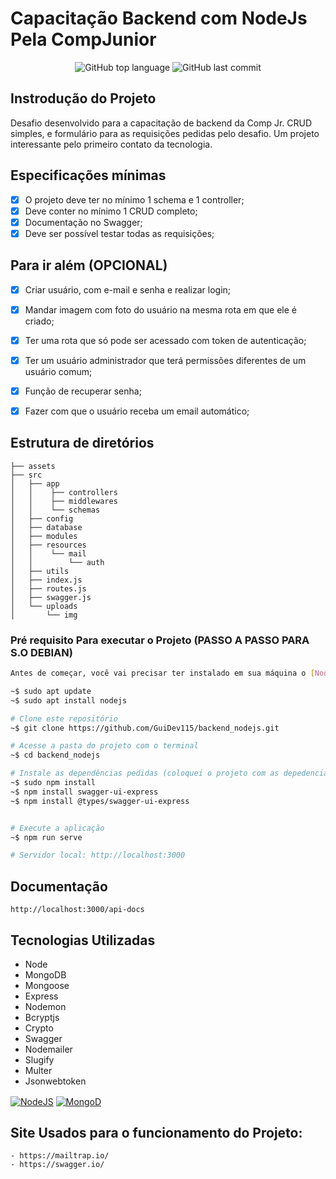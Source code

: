 # Capacitação Backend com NodeJs Pela CompJunior

<div align="center">
  <p>
    <img alt="GitHub top language" src="https://img.shields.io/github/languages/top/GuiDev115/backend_nodejs?color=39C2D8&logoColor=39C2D8&style=for-the-badge">
    <img alt="GitHub last commit" src="https://img.shields.io/github/last-commit/GuiDev115/backend_nodejs?color=39C2D8&logoColor=39C2D8&style=for-the-badge">
  </p>
</div>

## Instrodução do Projeto

Desafio desenvolvido para a capacitação de backend da Comp Jr. CRUD simples, e formulário para as requisições pedidas pelo desafio. Um projeto interessante pelo primeiro contato da tecnologia.

## Especificações mínimas

-   [x] O projeto deve ter no mínimo 1 schema e 1 controller;
-   [x] Deve conter no mínimo 1 CRUD completo;
-   [x] Documentação no Swagger;
-   [x] Deve ser possível testar todas as requisições;

## Para ir além (OPCIONAL)

-   [x] Criar usuário, com e-mail e senha e realizar login;
-   [X] Mandar imagem com foto do usuário na mesma rota em que ele é criado;
-   [x] Ter uma rota que só pode ser acessado com token de autenticação;
-   [x] Ter um usuário administrador que terá permissões diferentes de um usuário comum;
-   [x] Função de recuperar senha;
-   [x] Fazer com que o usuário receba um email automático;



## Estrutura de diretórios

```
├── assets
├── src
│   ├── app
│   │    ├── controllers
│   │    ├── middlewares
│   │    └── schemas
│   ├── config
│   ├── database
│   ├── modules
│   ├── resources
│   │    └── mail
│   │        └── auth
│   ├── utils
│   ├── index.js
│   ├── routes.js
│   ├── swagger.js
│   └── uploads
│       └── img
```

### Pré requisito Para executar o Projeto (PASSO A PASSO PARA S.O DEBIAN)

```bash
Antes de começar, você vai precisar ter instalado em sua máquina o [Node.js](https://nodejs.org/).

~$ sudo apt update
~$ sudo apt install nodejs
```

```bash
# Clone este repositório
~$ git clone https://github.com/GuiDev115/backend_nodejs.git

# Acesse a pasta do projeto com o terminal
~$ cd backend_nodejs

# Instale as dependências pedidas (coloquei o projeto com as depedencias, mas sugiro excluir e fazer passo a passo abaixo)
~$ sudo npm install
~$ npm install swagger-ui-express
~$ npm install @types/swagger-ui-express


# Execute a aplicação
~$ npm run serve

# Servidor local: http://localhost:3000
```

## Documentação

```
http://localhost:3000/api-docs
```

## Tecnologias Utilizadas

-   Node
-   MongoDB
-   Mongoose
-   Express
-   Nodemon
-   Bcryptjs
-   Crypto
-   Swagger
-   Nodemailer
-   Slugify
-   Multer
-   Jsonwebtoken

  <a href="https://nodejs.org/en/"><img align="center" alt="NodeJS" src="https://img.shields.io/badge/Node.js-43853D?style=for-the-badge&logo=node.js&logoColor=white" /></a>
  <a href="https://www.mongodb.com/"><img  align="center" src="https://img.shields.io/badge/MongoDB-4EA94B?style=for-the-badge&logo=mongodb&logoColor=white" alt="MongoD"></a>

## Site Usados para o funcionamento do Projeto:

```
- https://mailtrap.io/
- https://swagger.io/
```

